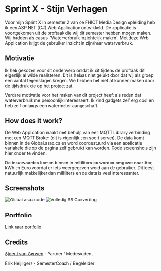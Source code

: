 # Sprint X - Stijn Verhagen

Voor mijn Sprint X in semester 2 van de FHICT Media Design opleiding heb ik een ASP.NET (C#) Web Application ontwikkeld. De applicatie is voortgekomen uit de proftaak die wij dit semester hebben mogen maken. Wij hadden als casus; 'Waterverbruik Inzichtelijk maken'. Met deze Web Application krijgt de gebruiker inzicht in zijn/haar waterverbruik.

## Motivatie

Ik heb gekozen voor dit onderwerp omdat ik dit tijdens de proftaak dit eigenlijk al wilde realisteren. Dit is helaas niet gelukt door dat wij als groep een aantal 
tegenslagen kregen. We hebben het niet af kunnen maken door de tijdsdruk die op het project zat.

Verdere motivatie voor het maken van dit project heeft als reden dat waterverbruik me persoonlijk interesseert. Ik vind gadgets zelf erg cool en heb zelf onlangs een watermeter aangeschaft.

## How does it work?

De Web Application maakt met behulp van een MQTT Library verbinding met een MQTT Broker (dit is eigenlijk een soort server). De data komt binnen in de Global.asax.cs en word doorgestuurd via een applicatie variabele die op de pagina zelf gebruikt kan worden. Code screenshots zijn hier onder te vinden.

De inputwaardes komen binnen in milliliters en worden omgezet naar liter, kWh en Euro voordat er iets weergegeven word aan de gebruiker. Dit leest natuurlijk makkelijker dan milliliters en de data is veel interessanter.


## Screenshots

![Global asax code](https://user-images.githubusercontent.com/57891326/85746626-e2253f00-b706-11ea-8b67-b4b0bc7989db.jpg)
![Volledig SS Converting](https://user-images.githubusercontent.com/57891326/85746632-e3566c00-b706-11ea-8914-924fde2d02a6.jpg)


## Portfolio

[Link naar portfolio](https://verhagen.myportfolio.com/introductie)


## Credits
[Sjoerd van Gerwen](https://svgdesign.nl/home/) - Partner / Medestudent

Erik Heijligers - SemesterCoach / Begeleider

